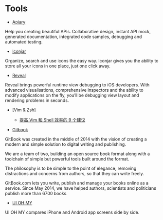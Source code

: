 # Tools

- [Apiary](https://apiary.io/)

Help you creating beautiful APIs. Collaborative design, instant API mock, generated documentation, integrated code samples, debugging and automated testing.

- [Iconjar](http://geticonjar.com/)

Organize, search and use icons the easy way. Iconjar gives you the ability to store all your icons in one place, just one click away.

- [Reveal](http://revealapp.com/)

Reveal brings powerful runtime view debugging to iOS developers. With advanced visualisations, comprehensive inspectors and the ability to modify applications on the fly, you’ll be debugging view layout and rendering problems in seconds.

- [Vim & Zsh]
  - [提高 Vim 和 Shell 效率的 9 个建议](http://blog.jobbole.com/86809/)

- [Gitbook](https://www.gitbook.com)

GitBook was created in the middle of 2014 with the vision of creating a modern and simple solution to digital writing and publishing.

We are a team of two, building an open source book format along with a toolchain of simple but powerful tools built around the format.

The philosophy is to be simple to the point of elegance, removing distractions and concerns from authors, so that they can write freely.

GitBook.com lets you write, publish and manage your books online as a service. Since May 2014, we have helped authors, scientists and politicians publish more than 6700 books.

- [UI OH MY](http://uiohmy.com/)

UI OH MY compares iPhone and Android app screens side by side.